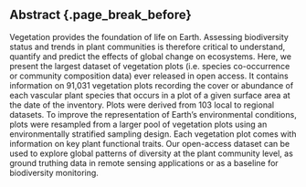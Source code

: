 ## Abstract {.page_break_before}


Vegetation provides the foundation of life on Earth.
Assessing biodiversity status and trends in plant communities is therefore critical to understand, quantify and predict the effects of global change on ecosystems.
Here, we present the largest dataset of vegetation plots (i.e. species co-occurrence or community composition data) ever released in open access.
It contains information on 91,031 vegetation plots recording the cover or abundance of each vascular plant species that occurs in a plot of a given surface area at the date of the inventory.
Plots were derived from 103 local to regional datasets. To improve the representation of Earth’s environmental conditions, plots were resampled from a larger pool of vegetation plots using an environmentally stratified sampling design.
Each vegetation plot comes with information on key plant functional traits.
Our open-access dataset can be used to explore global patterns of diversity at the plant community level, as ground truthing data in remote sensing applications or as a baseline for biodiversity monitoring. 

